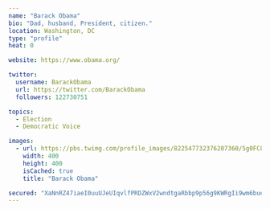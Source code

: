 ```yaml
---
name: "Barack Obama"
bio: "Dad, husband, President, citizen."
location: Washington, DC
type: "profile"
heat: 0

website: https://www.obama.org/

twitter:
  username: BarackObama
  url: https://twitter.com/BarackObama
  followers: 122730751

topics:
  - Election
  - Democratic Voice

images:
  - url: https://pbs.twimg.com/profile_images/822547732376207360/5g0FC8XX_400x400.jpg
    width: 400
    height: 400
    isCached: true
    title: "Barack Obama"

secured: "XaNnRZ47iaeI0uuUJeUIqvlfPRDZWxV2wndtgaRbbp9p56g9KWRgIi9wm6buessToRjDpGaK+uBfg/HJmt0o3Y2OHBquYQMpEA9hYqp5l1D0OiomOBePmgIDB2MVv0yqhvZH31oLm/0+CIVxYzLT9SSsJKPLInM4jL2kcJ+1c1ygaVu8uUCPSSLMBTFtpvFtrjwh2n6MMyCACwNa2GDA4JK3SlKjRUrHa1XcAXPSxvZeJ2CVQdj/4JqxcBZnyJakroz8xKyNPiwmjCsm6hIyqEsc11u7RXXlj/HDZ7tjnjuw93p/sai7LBtOn0YSoUwZ6DD4xwCnM1Ql9mm8jdvFoNcEztyVZL70kqIhwA+BnY/6EbNOZ/jJhv43Uhm9tSNQ;s1tTrQg2bNcjIdUenJhH8A=="
---
```


